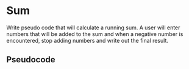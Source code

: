 # Sum

Write pseudo code that will calculate a running sum.
A user will enter numbers that will be added to the sum and when a negative number is encountered, stop adding numbers and write out the final result.

## Pseudocode

